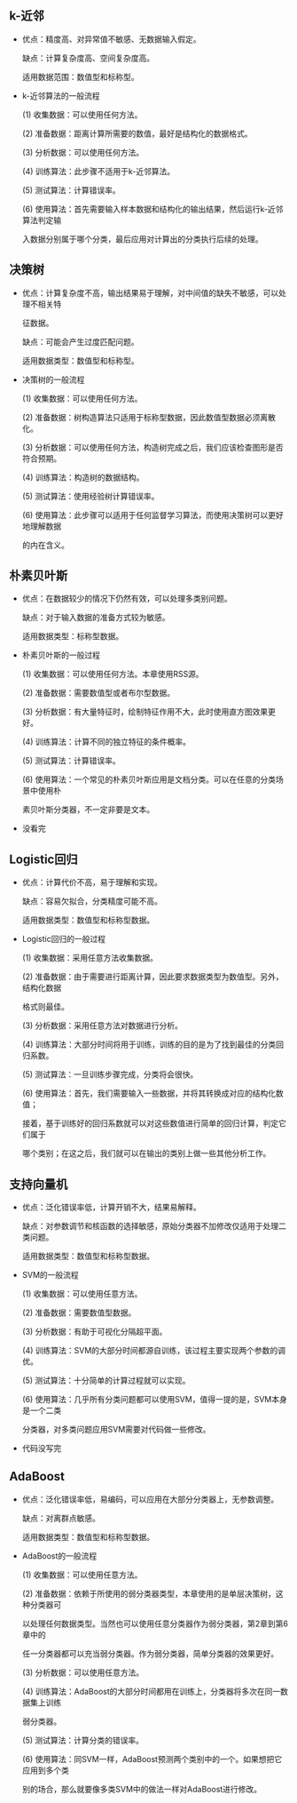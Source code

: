 ## k-近邻

- 优点：精度高、对异常值不敏感、无数据输入假定。

  缺点：计算复杂度高、空间复杂度高。

  适用数据范围：数值型和标称型。

- k-近邻算法的一般流程

  (1) 收集数据：可以使用任何方法。

  (2) 准备数据：距离计算所需要的数值，最好是结构化的数据格式。

  (3) 分析数据：可以使用任何方法。

  (4) 训练算法：此步骤不适用于k-近邻算法。

  (5) 测试算法：计算错误率。

  (6) 使用算法：首先需要输入样本数据和结构化的输出结果，然后运行k-近邻算法判定输

  入数据分别属于哪个分类，最后应用对计算出的分类执行后续的处理。

## 决策树

- 优点：计算复杂度不高，输出结果易于理解，对中间值的缺失不敏感，可以处理不相关特

  征数据。

  缺点：可能会产生过度匹配问题。

  适用数据类型：数值型和标称型。

- 决策树的一般流程

  (1) 收集数据：可以使用任何方法。

  (2) 准备数据：树构造算法只适用于标称型数据，因此数值型数据必须离散化。

  (3) 分析数据：可以使用任何方法，构造树完成之后，我们应该检查图形是否符合预期。

  (4) 训练算法：构造树的数据结构。

  (5) 测试算法：使用经验树计算错误率。

  (6) 使用算法：此步骤可以适用于任何监督学习算法，而使用决策树可以更好地理解数据

  的内在含义。

## 朴素贝叶斯

- 优点：在数据较少的情况下仍然有效，可以处理多类别问题。

  缺点：对于输入数据的准备方式较为敏感。

  适用数据类型：标称型数据。

- 朴素贝叶斯的一般过程

  (1) 收集数据：可以使用任何方法。本章使用RSS源。

  (2) 准备数据：需要数值型或者布尔型数据。

  (3) 分析数据：有大量特征时，绘制特征作用不大，此时使用直方图效果更好。

  (4) 训练算法：计算不同的独立特征的条件概率。

  (5) 测试算法：计算错误率。

  (6) 使用算法：一个常见的朴素贝叶斯应用是文档分类。可以在任意的分类场景中使用朴

  素贝叶斯分类器，不一定非要是文本。

- 没看完

## Logistic回归

- 优点：计算代价不高，易于理解和实现。

  缺点：容易欠拟合，分类精度可能不高。

  适用数据类型：数值型和标称型数据。

- Logistic回归的一般过程

  (1) 收集数据：采用任意方法收集数据。

  (2) 准备数据：由于需要进行距离计算，因此要求数据类型为数值型。另外，结构化数据

  格式则最佳。

  (3) 分析数据：采用任意方法对数据进行分析。

  (4) 训练算法：大部分时间将用于训练，训练的目的是为了找到最佳的分类回归系数。

  (5) 测试算法：一旦训练步骤完成，分类将会很快。

  (6) 使用算法：首先，我们需要输入一些数据，并将其转换成对应的结构化数值；

  接着，基于训练好的回归系数就可以对这些数值进行简单的回归计算，判定它们属于

  哪个类别；在这之后，我们就可以在输出的类别上做一些其他分析工作。

## 支持向量机

- 优点：泛化错误率低，计算开销不大，结果易解释。

  缺点：对参数调节和核函数的选择敏感，原始分类器不加修改仅适用于处理二类问题。

  适用数据类型：数值型和标称型数据。

- SVM的一般流程

  (1) 收集数据：可以使用任意方法。

  (2) 准备数据：需要数值型数据。

  (3) 分析数据：有助于可视化分隔超平面。

  (4) 训练算法：SVM的大部分时间都源自训练，该过程主要实现两个参数的调优。

  (5) 测试算法：十分简单的计算过程就可以实现。

  (6) 使用算法：几乎所有分类问题都可以使用SVM，值得一提的是，SVM本身是一个二类

  分类器，对多类问题应用SVM需要对代码做一些修改。

- 代码没写完

## AdaBoost

- 优点：泛化错误率低，易编码，可以应用在大部分分类器上，无参数调整。

  缺点：对离群点敏感。

  适用数据类型：数值型和标称型数据。

- AdaBoost的一般流程

  (1) 收集数据：可以使用任意方法。

  (2) 准备数据：依赖于所使用的弱分类器类型，本章使用的是单层决策树，这种分类器可

  以处理任何数据类型。当然也可以使用任意分类器作为弱分类器，第2章到第6章中的

  任一分类器都可以充当弱分类器。作为弱分类器，简单分类器的效果更好。

  (3) 分析数据：可以使用任意方法。

  (4) 训练算法：AdaBoost的大部分时间都用在训练上，分类器将多次在同一数据集上训练

  弱分类器。

  (5) 测试算法：计算分类的错误率。

  (6) 使用算法：同SVM一样，AdaBoost预测两个类别中的一个。如果想把它应用到多个类

  别的场合，那么就要像多类SVM中的做法一样对AdaBoost进行修改。